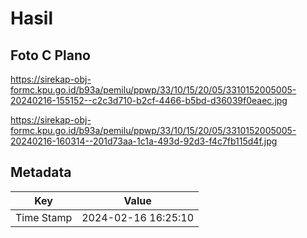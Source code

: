 # Hasil

## Foto C Plano

https://sirekap-obj-formc.kpu.go.id/b93a/pemilu/ppwp/33/10/15/20/05/3310152005005-20240216-155152--c2c3d710-b2cf-4466-b5bd-d36039f0eaec.jpg

https://sirekap-obj-formc.kpu.go.id/b93a/pemilu/ppwp/33/10/15/20/05/3310152005005-20240216-160314--201d73aa-1c1a-493d-92d3-f4c7fb115d4f.jpg


## Metadata

| Key        | Value               |
| ---------- | ------------------- |
| Time Stamp | 2024-02-16 16:25:10 |



